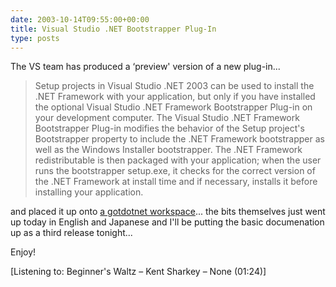 ```yaml
---
date: 2003-10-14T09:55:00+00:00
title: Visual Studio .NET Bootstrapper Plug-In
type: posts
---
```

The VS team has produced a &#8216;preview' version of a new plug-in...

> Setup projects in Visual Studio .NET 2003 can be used to install the .NET Framework with your application, but only if you have installed the optional Visual Studio .NET Framework Bootstrapper Plug-in on your development computer. The Visual Studio .NET Framework Bootstrapper Plug-in modifies the behavior of the Setup project's Bootstrapper property to include the .NET Framework bootstrapper as well as the Windows Installer bootstrapper. The .NET Framework redistributable is then packaged with your application; when the user runs the bootstrapper setup.exe, it checks for the correct version of the .NET Framework at install time and if necessary, installs it before installing your application.

and placed it up onto [a gotdotnet workspace](http://www.gotdotnet.com/Community/Workspaces/Workspace.aspx?id=2f8f0a23-f529-4158-8e0a-d187d16f41f1)... the bits themselves just went up today in English and Japanese and I'll be putting the basic documenation up as a third release tonight...

Enjoy!

<div class="media">
  [Listening to: Beginner's Waltz &#8211; Kent Sharkey &#8211; None (01:24)]
</div>
